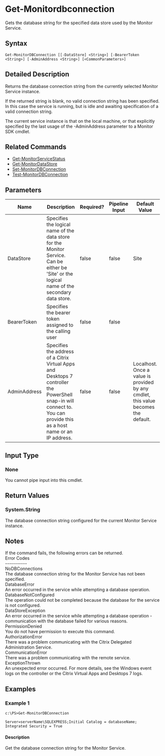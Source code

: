 ﻿
# Get-Monitordbconnection
Gets the database string for the specified data store used by the Monitor Service.
## Syntax
```
Get-MonitorDBConnection [[-DataStore] <String>] [-BearerToken <String>] [-AdminAddress <String>] [<CommonParameters>]
```
## Detailed Description
Returns the database connection string from the currently selected Monitor Service instance.

If the returned string is blank, no valid connection string has been specified. In this case the service is running, but is idle and awaiting specification of a valid connection string.

The current service instance is that on the local machine, or that explicitly specified by the last usage of the -AdminAddress parameter to a Monitor SDK cmdlet.


## Related Commands

* [Get-MonitorServiceStatus](./Get-MonitorServiceStatus/)
* [Get-MonitorDataStore](./Get-MonitorDataStore/)
* [Set-MonitorDBConnection](./Set-MonitorDBConnection/)
* [Test-MonitorDBConnection](./Test-MonitorDBConnection/)
## Parameters
| Name   | Description | Required? | Pipeline Input | Default Value |
| --- | --- | --- | --- | --- |
| DataStore | Specifies the logical name of the data store for the Monitor Service. Can be either be 'Site' or the logical name of the secondary data store. | false | false | Site |
| BearerToken | Specifies the bearer token assigned to the calling user | false | false |  |
| AdminAddress | Specifies the address of a Citrix Virtual Apps and Desktops 7 controller the PowerShell snap-in will connect to. You can provide this as a host name or an IP address. | false | false | Localhost. Once a value is provided by any cmdlet, this value becomes the default. |

## Input Type

### None
You cannot pipe input into this cmdlet.
## Return Values

### System.String
The database connection string configured for the current Monitor Service instance.
## Notes
If the command fails, the following errors can be returned.<br>    Error Codes<br>    -----------<br>    NoDBConnections<br>        The database connection string for the Monitor Service has not been specified.<br>    DatabaseError<br>        An error occurred in the service while attempting a database operation.<br>    DatabaseNotConfigured<br>        The operation could not be completed because the database for the service is not configured.<br>    DataStoreException<br>        An error occurred in the service while attempting a database operation - communication with the database failed for various reasons.<br>    PermissionDenied<br>        You do not have permission to execute this command.<br>    AuthorizationError<br>        There was a problem communicating with the Citrix Delegated Administration Service.<br>    CommunicationError<br>        There was a problem communicating with the remote service.<br>    ExceptionThrown<br>        An unexpected error occurred.  For more details, see the Windows event logs on the controller or the Citrix Virtual Apps and Desktops 7 logs.
## Examples

### Example 1
```
c:\PS>Get-MonitorDBConnection

Server=serverName\SQLEXPRESS;Initial Catalog = databaseName;  Integrated Security = True
```
#### Description
Get the database connection string for the Monitor Service.
